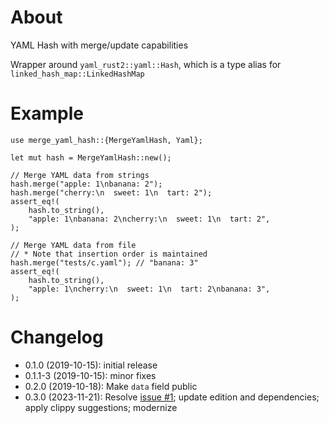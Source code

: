 # About

YAML Hash with merge/update capabilities

Wrapper around `yaml_rust2::yaml::Hash`, which is a type alias for
`linked_hash_map::LinkedHashMap`

# Example

```
use merge_yaml_hash::{MergeYamlHash, Yaml};

let mut hash = MergeYamlHash::new();

// Merge YAML data from strings
hash.merge("apple: 1\nbanana: 2");
hash.merge("cherry:\n  sweet: 1\n  tart: 2");
assert_eq!(
    hash.to_string(),
    "apple: 1\nbanana: 2\ncherry:\n  sweet: 1\n  tart: 2",
);

// Merge YAML data from file
// * Note that insertion order is maintained
hash.merge("tests/c.yaml"); // "banana: 3"
assert_eq!(
    hash.to_string(),
    "apple: 1\ncherry:\n  sweet: 1\n  tart: 2\nbanana: 3",
);
```

# Changelog

* 0.1.0 (2019-10-15): initial release
* 0.1.1-3 (2019-10-15): minor fixes
* 0.2.0 (2019-10-18): Make `data` field public
* 0.3.0 (2023-11-21): Resolve [issue #1]; update edition and dependencies; apply
  clippy suggestions; modernize

[issue #1]: https://github.com/qtfkwk/merge-yaml-hash/issues/1

